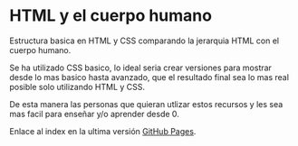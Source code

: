 # HTML y el cuerpo humano
Estructura basica en HTML y CSS comparando la jerarquia  HTML con el cuerpo humano.

Se ha utilizado CSS basico, lo ideal seria crear versiones para mostrar desde lo mas basico hasta avanzado, que el resultado final sea lo mas real posible solo utilizando HTML y CSS.

De esta manera las personas que quieran utlizar estos recursos y les sea mas facil para enseñar y/o aprender desde 0.

Enlace al index en la ultima versión [GitHub Pages](https://pipesanrios.github.io/html_cuerpo/).
